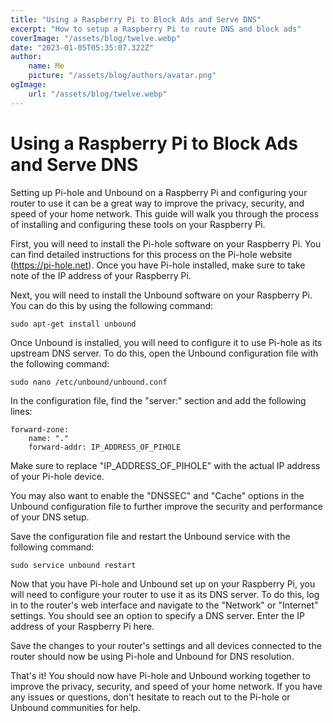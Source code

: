 ```yaml
---
title: "Using a Raspberry Pi to Block Ads and Serve DNS"
excerpt: "How to setup a Raspberry Pi to route DNS and block ads"
coverImage: "/assets/blog/twelve.webp"
date: "2023-01-05T05:35:07.322Z"
author:
    name: Me
    picture: "/assets/blog/authors/avatar.png"
ogImage:
    url: "/assets/blog/twelve.webp"
---
```


# Using a Raspberry Pi to Block Ads and Serve DNS

Setting up Pi-hole and Unbound on a Raspberry Pi and configuring your router to use it can be a great way to improve the privacy, security, and speed of your home network. This guide will walk you through the process of installing and configuring these tools on your Raspberry Pi.

First, you will need to install the Pi-hole software on your Raspberry Pi. You can find detailed instructions for this process on the Pi-hole website (<https://pi-hole.net>). Once you have Pi-hole installed, make sure to take note of the IP address of your Raspberry Pi.

Next, you will need to install the Unbound software on your Raspberry Pi. You can do this by using the following command:

```
sudo apt-get install unbound
```

Once Unbound is installed, you will need to configure it to use Pi-hole as its upstream DNS server. To do this, open the Unbound configuration file with the following command:

```
sudo nano /etc/unbound/unbound.conf
```

In the configuration file, find the "server:" section and add the following lines:

```
forward-zone:
    name: "."
    forward-addr: IP_ADDRESS_OF_PIHOLE
```

Make sure to replace "IP_ADDRESS_OF_PIHOLE" with the actual IP address of your Pi-hole device.

You may also want to enable the "DNSSEC" and "Cache" options in the Unbound configuration file to further improve the security and performance of your DNS setup.

Save the configuration file and restart the Unbound service with the following command:

```
sudo service unbound restart
```

Now that you have Pi-hole and Unbound set up on your Raspberry Pi, you will need to configure your router to use it as its DNS server. To do this, log in to the router's web interface and navigate to the "Network" or "Internet" settings. You should see an option to specify a DNS server. Enter the IP address of your Raspberry Pi here.

Save the changes to your router's settings and all devices connected to the router should now be using Pi-hole and Unbound for DNS resolution.

That's it! You should now have Pi-hole and Unbound working together to improve the privacy, security, and speed of your home network. If you have any issues or questions, don't hesitate to reach out to the Pi-hole or Unbound communities for help.
